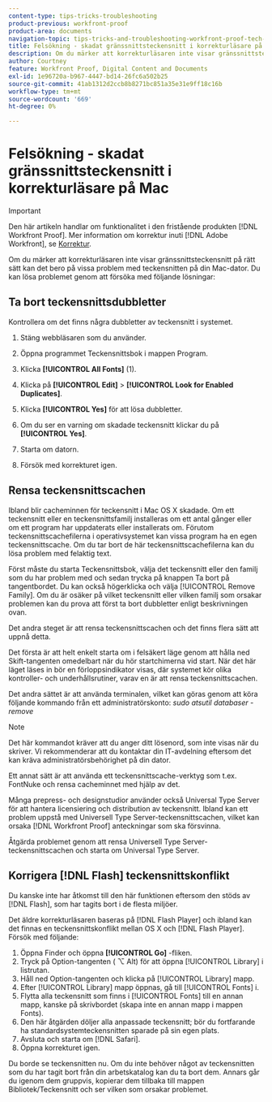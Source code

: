 ```yaml
---
content-type: tips-tricks-troubleshooting
product-previous: workfront-proof
product-area: documents
navigation-topic: tips-tricks-and-troubleshooting-workfront-proof-tech-corner
title: Felsökning - skadat gränssnittsteckensnitt i korrekturläsare på Mac
description: Om du märker att korrekturläsaren inte visar gränssnittsteckensnitt på rätt sätt kan det bero på vissa problem med teckensnitten på din Mac-dator. Prova följande lösningar för att lösa problemet - REDIGERA MIG.
author: Courtney
feature: Workfront Proof, Digital Content and Documents
exl-id: 1e96720a-b967-4447-bd14-26fc6a502b25
source-git-commit: 41ab1312d2ccb8b8271bc851a35e31e9ff18c16b
workflow-type: tm+mt
source-wordcount: '669'
ht-degree: 0%

---
```


# Felsökning - skadat gränssnittsteckensnitt i korrekturläsare på Mac

>[!IMPORTANT]
>
>Den här artikeln handlar om funktionalitet i den fristående produkten [!DNL Workfront Proof]. Mer information om korrektur inuti [!DNL Adobe Workfront], se [Korrektur](../../../review-and-approve-work/proofing/proofing.md).

Om du märker att korrekturläsaren inte visar gränssnittsteckensnitt på rätt sätt kan det bero på vissa problem med teckensnitten på din Mac-dator. Du kan lösa problemet genom att försöka med följande lösningar:

## Ta bort teckensnittsdubbletter

Kontrollera om det finns några dubbletter av teckensnitt i systemet.

1. Stäng webbläsaren som du använder.
1. Öppna programmet Teckensnittsbok i mappen Program.
1. Klicka **[!UICONTROL All Fonts]** (1).
1. Klicka på **[!UICONTROL Edit]** > **[!UICONTROL Look for Enabled Duplicates]**.

1. Klicka **[!UICONTROL Yes]** för att lösa dubbletter.
1. Om du ser en varning om skadade teckensnitt klickar du på **[!UICONTROL Yes]**.
1. Starta om datorn.
1. Försök med korrekturet igen.

## Rensa teckensnittscachen

Ibland blir cacheminnen för teckensnitt i Mac OS X skadade. Om ett teckensnitt eller en teckensnittsfamilj installeras om ett antal gånger eller om ett program har uppdaterats eller installerats om. Förutom teckensnittscachefilerna i operativsystemet kan vissa program ha en egen teckensnittscache. Om du tar bort de här teckensnittscachefilerna kan du lösa problem med felaktig text.

Först måste du starta Teckensnittsbok, välja det teckensnitt eller den familj som du har problem med och sedan trycka på knappen Ta bort på tangentbordet. Du kan också högerklicka och välja [!UICONTROL Remove Family]. Om du är osäker på vilket teckensnitt eller vilken familj som orsakar problemen kan du prova att först ta bort dubbletter enligt beskrivningen ovan.

Det andra steget är att rensa teckensnittscachen och det finns flera sätt att uppnå detta.

Det första är att helt enkelt starta om i felsäkert läge genom att hålla ned Skift-tangenten omedelbart när du hör startchimerna vid start. När det här läget läses in bör en förloppsindikator visas, där systemet kör olika kontroller- och underhållsrutiner, varav en är att rensa teckensnittscachen.

Det andra sättet är att använda terminalen, vilket kan göras genom att köra följande kommando från ett administratörskonto: *sudo atsutil databaser -remove*

>[!NOTE]
>
>Det här kommandot kräver att du anger ditt lösenord, som inte visas när du skriver. Vi rekommenderar att du kontaktar din IT-avdelning eftersom det kan kräva administratörsbehörighet på din dator.

Ett annat sätt är att använda ett teckensnittscache-verktyg som t.ex. FontNuke och rensa cacheminnet med hjälp av det.

Många prepress- och designstudior använder också Universal Type Server för att hantera licensiering och distribution av teckensnitt. Ibland kan ett problem uppstå med Universell Type Server-teckensnittscachen, vilket kan orsaka [!DNL Workfront Proof] anteckningar som ska försvinna.

Åtgärda problemet genom att rensa Universell Type Server-teckensnittscachen och starta om Universal Type Server.

## Korrigera [!DNL Flash] teckensnittskonflikt

Du kanske inte har åtkomst till den här funktionen eftersom den stöds av [!DNL Flash], som har tagits bort i de flesta miljöer.

Det äldre korrekturläsaren baseras på [!DNL Flash Player] och ibland kan det finnas en teckensnittskonflikt mellan OS X och [!DNL Flash Player]. Försök med följande:

1. Öppna Finder och öppna **[!UICONTROL Go]** -fliken.
1. Tryck på Option-tangenten ( ⌥ Alt) för att öppna [!UICONTROL Library] i listrutan.
1. Håll ned Option-tangenten och klicka på [!UICONTROL Library] mapp.
1. Efter [!UICONTROL Library] mapp öppnas, gå till [!UICONTROL Fonts] i.
1. Flytta alla teckensnitt som finns i [!UICONTROL Fonts] till en annan mapp, kanske på skrivbordet (skapa inte en annan mapp i mappen Fonts).
1. Den här åtgärden döljer alla anpassade teckensnitt; bör du fortfarande ha standardsystemteckensnitten sparade på sin egen plats.
1. Avsluta och starta om [!DNL Safari].
1. Öppna korrekturet igen.

Du borde se teckensnitten nu. Om du inte behöver något av teckensnitten som du har tagit bort från din arbetskatalog kan du ta bort dem. Annars går du igenom dem gruppvis, kopierar dem tillbaka till mappen Bibliotek/Teckensnitt och ser vilken som orsakar problemet.
